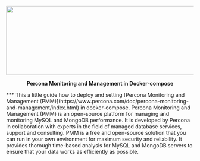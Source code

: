 <p align="center">
  <img width="600" height="186" src="https://github.com/moovs/pmm-in-docker-compose/blob/master/scr/percona.png">
</p>

<p align="center">
  <b>Percona Monitoring and Management in Docker-compose</b>
</p>
***
This a little guide how to deploy and setting [Percona Monitoring and Management (PMM)](https://www.percona.com/doc/percona-monitoring-and-management/index.html) in docker-compose.
Percona Monitoring and Management (PMM) is an open-source platform for managing and monitoring MySQL and MongoDB performance. It is developed by Percona in collaboration with experts in the field of managed database services, support and consulting.
PMM is a free and open-source solution that you can run in your own environment for maximum security and reliability. It provides thorough time-based analysis for MySQL and MongoDB servers to ensure that your data works as efficiently as possible.
